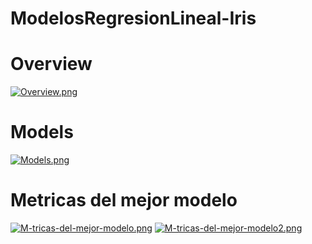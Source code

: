 # ModelosRegresionLineal-Iris

# Overview
[![Overview.png](https://i.postimg.cc/NFndYPXZ/Overview.png)](https://postimg.cc/30gXF1nZ)

# Models
[![Models.png](https://i.postimg.cc/VsZGj5h4/Models.png)](https://postimg.cc/rzWNTyMt)

# Metricas del mejor modelo
[![M-tricas-del-mejor-modelo.png](https://i.postimg.cc/8ccZ2V7h/M-tricas-del-mejor-modelo.png)](https://postimg.cc/rR6G43Cm)
[![M-tricas-del-mejor-modelo2.png](https://i.postimg.cc/4NK8wskG/M-tricas-del-mejor-modelo2.png)](https://postimg.cc/2VDFSpS9)
